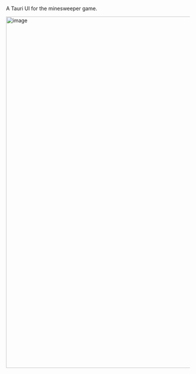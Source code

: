 A Tauri UI for the minesweeper game.

<img width="962" alt="image" src="https://user-images.githubusercontent.com/33698065/214330739-99b8488b-f2e6-44cc-bfb5-f31d3058f650.png">